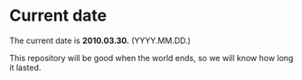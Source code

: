 # Current date

The current date is **2010.03.30.** (YYYY.MM.DD.)

This repository will be good when the world ends, so we will know how long it lasted.